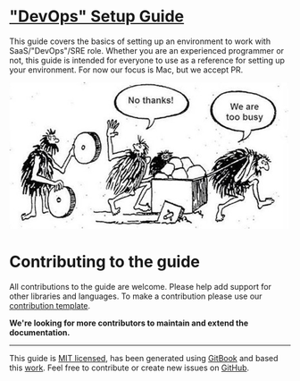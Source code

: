 ["DevOps" Setup Guide](https://saas-setup.gomex.me)
====================

This guide covers the basics of setting up an environment to work with SaaS/"DevOps"/SRE role. Whether you are an experienced programmer or not, this guide is intended
for everyone to use as a reference for setting up your environment. For now our focus is Mac, but we accept PR.

[![Screen](https://raw.githubusercontent.com/gomex/saas-setup/master/assets/no-thanks.jpg)](https://raw.githubusercontent.com/gomex/saas-setup/master/assets/no-thanks.jpg)

Contributing to the guide
====================

All contributions to the guide are welcome. Please help add support for other
libraries and languages. To make a contribution please use our [contribution
template](.github/CONTRIBUTION_TEMPLATE.md).

**We're looking for more contributors to maintain and extend the
documentation.**

-------------------------------------------------------------------------------

This guide is [MIT
licensed](https://github.com/sb2nov/mac-setup/blob/master/LICENSE), has been
generated using [GitBook](https://www.gitbook.com/) and based this [work](https://github.com/sb2nov/mac-setup). Feel free to contribute or
create new issues on [GitHub](https://github.com/gomex/saas-setup/issues).
